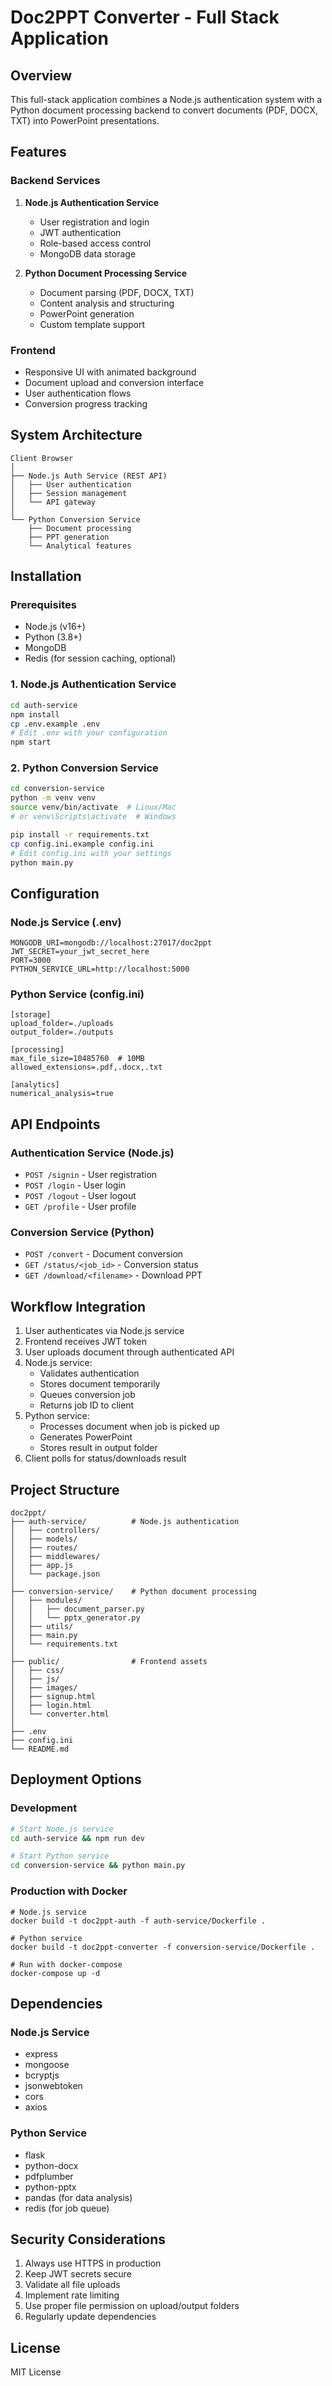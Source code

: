 # Doc2PPT Converter - Full Stack Application

## Overview

This full-stack application combines a Node.js authentication system with a Python document processing backend to convert documents (PDF, DOCX, TXT) into PowerPoint presentations.

## Features

### Backend Services
1. **Node.js Authentication Service**
   - User registration and login
   - JWT authentication
   - Role-based access control
   - MongoDB data storage

2. **Python Document Processing Service**
   - Document parsing (PDF, DOCX, TXT)
   - Content analysis and structuring
   - PowerPoint generation
   - Custom template support

### Frontend
- Responsive UI with animated background
- Document upload and conversion interface
- User authentication flows
- Conversion progress tracking

## System Architecture

```
Client Browser
│
├── Node.js Auth Service (REST API)
│   ├── User authentication
│   ├── Session management
│   └── API gateway
│
└── Python Conversion Service
    ├── Document processing
    ├── PPT generation
    └── Analytical features
```

## Installation

### Prerequisites
- Node.js (v16+)
- Python (3.8+)
- MongoDB
- Redis (for session caching, optional)

### 1. Node.js Authentication Service

```bash
cd auth-service
npm install
cp .env.example .env
# Edit .env with your configuration
npm start
```

### 2. Python Conversion Service

```bash
cd conversion-service
python -m venv venv
source venv/bin/activate  # Linux/Mac
# or venv\Scripts\activate  # Windows

pip install -r requirements.txt
cp config.ini.example config.ini
# Edit config.ini with your settings
python main.py
```

## Configuration

### Node.js Service (.env)
```
MONGODB_URI=mongodb://localhost:27017/doc2ppt
JWT_SECRET=your_jwt_secret_here
PORT=3000
PYTHON_SERVICE_URL=http://localhost:5000
```

### Python Service (config.ini)
```
[storage]
upload_folder=./uploads
output_folder=./outputs

[processing]
max_file_size=10485760  # 10MB
allowed_extensions=.pdf,.docx,.txt

[analytics]
numerical_analysis=true
```

## API Endpoints

### Authentication Service (Node.js)
- `POST /signin` - User registration
- `POST /login` - User login
- `POST /logout` - User logout
- `GET /profile` - User profile

### Conversion Service (Python)
- `POST /convert` - Document conversion
- `GET /status/<job_id>` - Conversion status
- `GET /download/<filename>` - Download PPT

## Workflow Integration

1. User authenticates via Node.js service
2. Frontend receives JWT token
3. User uploads document through authenticated API
4. Node.js service:
   - Validates authentication
   - Stores document temporarily
   - Queues conversion job
   - Returns job ID to client
5. Python service:
   - Processes document when job is picked up
   - Generates PowerPoint
   - Stores result in output folder
6. Client polls for status/downloads result

## Project Structure

```
doc2ppt/
├── auth-service/          # Node.js authentication
│   ├── controllers/
│   ├── models/
│   ├── routes/
│   ├── middlewares/
│   ├── app.js
│   └── package.json
│
├── conversion-service/    # Python document processing
│   ├── modules/
│   │   ├── document_parser.py
│   │   └── pptx_generator.py
│   ├── utils/
│   ├── main.py
│   └── requirements.txt
│
├── public/                # Frontend assets
│   ├── css/
│   ├── js/
│   ├── images/
│   ├── signup.html
│   ├── login.html
│   └── converter.html
│
├── .env
├── config.ini
└── README.md
```

## Deployment Options

### Development
```bash
# Start Node.js service
cd auth-service && npm run dev

# Start Python service
cd conversion-service && python main.py
```

### Production with Docker
```docker
# Node.js service
docker build -t doc2ppt-auth -f auth-service/Dockerfile .

# Python service
docker build -t doc2ppt-converter -f conversion-service/Dockerfile .

# Run with docker-compose
docker-compose up -d
```

## Dependencies

### Node.js Service
- express
- mongoose
- bcryptjs
- jsonwebtoken
- cors
- axios

### Python Service
- flask
- python-docx
- pdfplumber
- python-pptx
- pandas (for data analysis)
- redis (for job queue)

## Security Considerations

1. Always use HTTPS in production
2. Keep JWT secrets secure
3. Validate all file uploads
4. Implement rate limiting
5. Use proper file permission on upload/output folders
6. Regularly update dependencies

## License

MIT License

